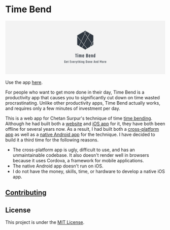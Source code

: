 # Time Bend

![Cover](branding/twitter_header_photo_2.png)

Use the app [here](https://time-bend-web.netlify.com/).

For people who want to get more done in their day, Time Bend is a productivity app that causes you to significantly cut down on time wasted procrastinating. Unlike other productivity apps, Time Bend actually works, and requires only a few minutes of investment per day.

This is a web app for Chetan Surpur's technique of time [time bending](http://chetansurpur.com/blog/2012/10/time-bending.html). Although he had built both a [website](http://timebend.me/) and [iOS app](https://itunes.apple.com/us/app/timebend/id525224894?mt=8&uo=4) for it, they have both been offline for several years now. As a result, I had built both a [cross-platform app](https://github.com/neelkamath/time-bend) as well as a [native Android app](https://github.com/neelkamath/time-bend-android) for the technique. I have decided to build it a third time for the following reasons.
- The cross-platform app is ugly, difficult to use, and has an unmaintainable codebase. It also doesn't render well in browsers because it uses Cordova, a framework for mobile applications.
- The native Android app doesn't run on iOS.
- I do not have the money, skills, time, or hardware to develop a native iOS app.

## [Contributing](docs/CONTRIBUTING.md)

## License

This project is under the [MIT License](LICENSE).
